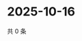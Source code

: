 # 2025-10-16

共 0 条

<!-- BEGIN ZHIHUVIDEO -->
<!-- 最后更新时间 Thu Oct 16 2025 15:12:17 GMT+0800 (China Standard Time) -->

<!-- END ZHIHUVIDEO -->
